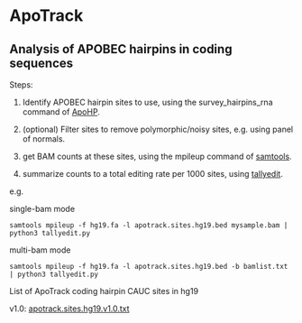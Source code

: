 # ApoTrack
## Analysis of APOBEC hairpins in coding sequences

Steps:

1. Identify APOBEC hairpin sites to use, using the survey_hairpins_rna command of [ApoHP](https://github.com/alangenb/ApoHP).

2. (optional) Filter sites to remove polymorphic/noisy sites, e.g. using panel of normals.

3. get BAM counts at these sites, using the mpileup command of [samtools](http://www.htslib.org/).

4. summarize counts to a total editing rate per 1000 sites, using [tallyedit](tallyedit.py).

e.g.

single-bam mode

```
samtools mpileup -f hg19.fa -l apotrack.sites.hg19.bed mysample.bam | python3 tallyedit.py
```


multi-bam mode

```
samtools mpileup -f hg19.fa -l apotrack.sites.hg19.bed -b bamlist.txt | python3 tallyedit.py
```



List of ApoTrack coding hairpin CAUC sites in hg19

v1.0:  [apotrack.sites.hg19.v1.0.txt](apotrack.sites.hg19.v1.0.txt)

